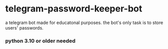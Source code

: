 # telegram-password-keeper-bot
a telegram bot made for educatonal purposes. the bot's only task is to store users' passwords.
### python 3.10 or older needed

